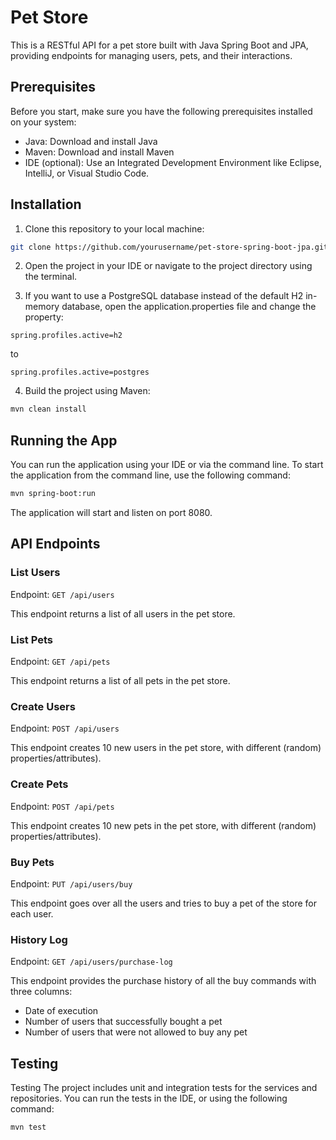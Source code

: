 # Pet Store
This is a RESTful API for a pet store built with Java Spring Boot and JPA, providing endpoints for managing users, pets, and their interactions.

## Prerequisites
Before you start, make sure you have the following prerequisites installed on your system:

- Java: Download and install Java
- Maven: Download and install Maven
- IDE (optional): Use an Integrated Development Environment like Eclipse, IntelliJ, or Visual Studio Code.

## Installation
1. Clone this repository to your local machine:
``` bash
git clone https://github.com/yourusername/pet-store-spring-boot-jpa.git
```

2. Open the project in your IDE or navigate to the project directory using the terminal.

3. If you want to use a PostgreSQL database instead of the default H2 in-memory database, open the application.properties file and change the property:
```application.properties
spring.profiles.active=h2
```
to
```application.properties
spring.profiles.active=postgres
```

4. Build the project using Maven:
```bash
mvn clean install
```

## Running the App
You can run the application using your IDE or via the command line. To start the application from the command line, use the following command:
```bash
mvn spring-boot:run
```
The application will start and listen on port 8080.

## API Endpoints
### List Users
Endpoint: `GET /api/users`

This endpoint returns a list of all users in the pet store.

### List Pets
Endpoint: `GET /api/pets`

This endpoint returns a list of all pets in the pet store.

### Create Users
Endpoint: `POST /api/users`

This endpoint creates 10 new users in the pet store, with different
(random) properties/attributes).

### Create Pets
Endpoint: `POST /api/pets`

This endpoint creates 10 new pets in the pet store, with different
(random) properties/attributes).

### Buy Pets
Endpoint: `PUT /api/users/buy`

This endpoint goes over all the users and tries to buy a pet of the store for each user.

### History Log
Endpoint: `GET /api/users/purchase-log`

This endpoint provides the purchase history of all the buy commands with three columns:
- Date of execution
- Number of users that successfully bought a pet
- Number of users that were not allowed to buy any pet

## Testing
Testing
The project includes unit and integration tests for the services and repositories. You can run the tests in the IDE, or using the following command:
```bash
mvn test
```




